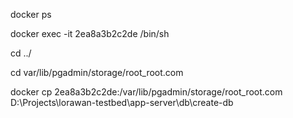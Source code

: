 docker ps

docker exec -it 2ea8a3b2c2de /bin/sh

cd ../

cd var/lib/pgadmin/storage/root_root.com

docker cp 2ea8a3b2c2de:/var/lib/pgadmin/storage/root_root.com D:\Projects\lorawan-testbed\app-server\db\create-db